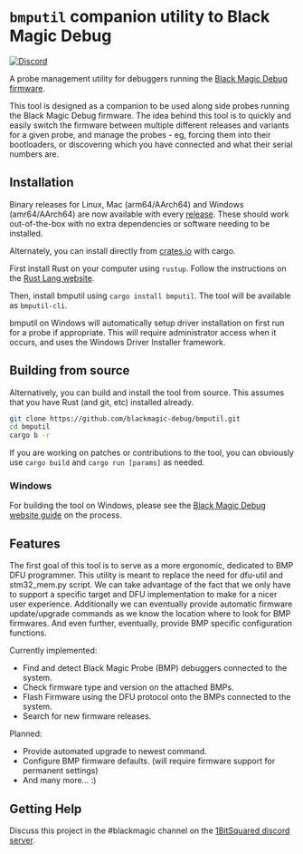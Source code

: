 # `bmputil` companion utility to Black Magic Debug

[![Discord](https://img.shields.io/discord/613131135903596547?logo=discord)](https://discord.gg/P7FYThy)

A probe management utility for debuggers running the [Black Magic Debug firmware](https://black-magic.org/).

This tool is designed as a companion to be used along side probes running the Black Magic Debug firmware.
The idea behind this tool is to quickly and easily switch the firmware between multiple different releases
and variants for a given probe, and manage the probes - eg, forcing them into their bootloaders, or discovering
which you have connected and what their serial numbers are.

## Installation

Binary releases for Linux, Mac (arm64/AArch64) and Windows (amr64/AArch64) are now available with every
[release](https://github.com/blackmagic-debug/bmputil/releases). These should work out-of-the-box with no
extra dependencies or software needing to be installed.

Alternately, you can install directly from [crates.io](https://crates.io/crates/bmputil) with cargo.

First install Rust on your computer using `rustup`. Follow the instructions on the
[Rust Lang website](https://www.rust-lang.org/tools/install).

Then, install bmputil using `cargo install bmputil`. The tool will be available as `bmputil-cli`.

bmputil on Windows will automatically setup driver installation on first run for a probe if appropriate.
This will require administrator access when it occurs, and uses the Windows Driver Installer framework.

## Building from source

Alternatively, you can build and install the tool from source. This assumes that you have Rust (and
git, etc) installed already.

```sh
git clone https://github.com/blackmagic-debug/bmputil.git
cd bmputil
cargo b -r
```

If you are working on patches or contributions to the tool, you can obviously use `cargo build` and
`cargo run [params]` as needed.

### Windows

For building the tool on Windows, please see the
[Black Magic Debug website guide](https://black-magic.org/knowledge/bmputil-on-windows.html) on the process.

## Features

The first goal of this tool is to serve as a more ergonomic, dedicated to BMP DFU programmer. This utility is meant to replace the need for dfu-util and stm32_mem.py script. We can take advantage of the fact that we only have to support a specific target and DFU implementation to make for a nicer user experience. Additionally we can eventually provide automatic firmware update/upgrade commands as we know the location where to look for BMP firmwares. And even further, eventually, provide BMP specific configuration functions.

Currently implemented:

* Find and detect Black Magic Probe (BMP) debuggers connected to the system.
* Check firmware type and version on the attached BMPs.
* Flash Firmware using the DFU protocol onto the BMPs connected to the system.
* Search for new firmware releases.

Planned:

* Provide automated upgrade to newest command.
* Configure BMP firmware defaults. (will require firmware support for permanent settings)
* And many more... :)

## Getting Help

Discuss this project in the #blackmagic channel on the [1BitSquared discord server](https://discord.gg/P7FYThy).
